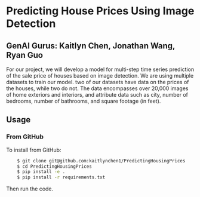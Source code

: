 # Predicting House Prices Using Image Detection
## GenAI Gurus: Kaitlyn Chen, Jonathan Wang, Ryan Guo

For our project, we will develop a model for multi-step time series prediction of the sale price of houses based on image detection. We are using multiple datasets to train our model. two of our datasets have data on the prices of the houses, while two do not. The data encompasses over 20,000 images of home exteriors and interiors, and attribute data such as city, number of bedrooms, number of bathrooms, and square footage (in feet).

## Usage
### From GitHub

To install from GitHub:

```bash
    $ git clone git@github.com:kaitlynchen1/PredictingHousingPrices
    $ cd PredictingHousingPrices
    $ pip install -e .
    $ pip install -r requirements.txt
```

Then run the code.
